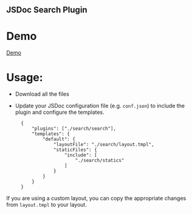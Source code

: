 JSDoc Search Plugin
-------------------

Demo
====
[Demo](http://ihaochi.com/jsdoc-search/demo/)

Usage:
======

* Download all the files
* Update your JSDoc configuration file (e.g. `conf.json`) to include the plugin and configure the templates.

		{
		    "plugins": ["./search/search"],
		    "templates": {
		        "default": {
		            "layoutFile": "./search/layout.tmpl",
		            "staticFiles": {
		                "include": [
		                    "./search/statics"
		                ]
		            }
		        }
		    }
		}

If you are using a custom layout, you can copy the appropriate changes from `layout.tmpl` to your layout.
